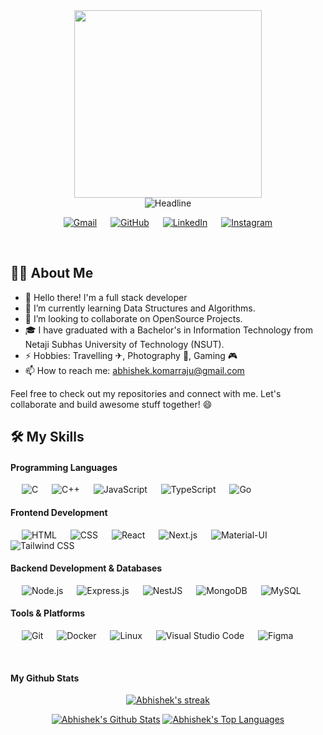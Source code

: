 <!--
**abhishekkrao/abhishekkrao** is a ✨ _special_ ✨ repository because its `README.md` (this file) appears on your GitHub profile.
Here are some ideas to get you started:
-->

<div align=center>
<img align='center' src='https://octodex.github.com/images/daftpunktocat-thomas.gif' width='300'>
</div>

<div align=center>
  <img src="https://readme-typing-svg.herokuapp.com?color=%236FDA44&size=32&center=true&vCenter=true&width=600&height=50&lines=Hi+there,+I'm+Abhishek+%F0%9F%91%8B;" alt="Headline" />
</div>


<p align="center">
	<a href="mailto:abhishek.komarraju@gmail.com"><img src="https://img.shields.io/badge/Gmail-D14836?style=for-the-badge&logo=gmail&logoColor=white&color=071A2C" alt="Gmail"/></a>
	&emsp;
	<a href="https://github.com/AbhishekkRao"><img src="https://img.shields.io/badge/GitHub-100000?style=for-the-badge&logo=github&logoColor=white&color=071A2C" alt="GitHub"/></a>
	&emsp;
	<a href="https://linkedin.com/in/AbhishekkRao"><img src="https://img.shields.io/badge/Linkedin-0077b5?style=for-the-badge&logo=linkedin&color=071A2C" alt="LinkedIn"/></a>
	&emsp;
  <a href="https://instagram.com/abhi.x._" target="_blank">
    <img src="https://img.shields.io/badge/instagram-%23E4405F.svg?&style=for-the-badge&logo=instagram&logoColor=white&color=071A2C" alt="Instagram"/>
  </a>
	
</p>

<br>

## 🙋‍♀️ About Me
<!--- 🔭 I’m currently working on -->
<!--- 🔭 I’m currently working on -->
- 👋 Hello there! I'm a full stack developer 
- 🌱 I’m currently learning Data Structures and Algorithms.
- 👯 I’m looking to collaborate on OpenSource Projects.
- 🎓 I have graduated with a Bachelor's in Information Technology from Netaji Subhas University of Technology (NSUT).
- ⚡ Hobbies: Travelling ✈, Photography 📸, Gaming 🎮
- 📫 How to reach me: abhishek.komarraju@gmail.com

Feel free to check out my repositories and connect with me. Let's collaborate and build awesome stuff together! 😄

## 🛠️ My Skills

#### Programming Languages
<p align="left"> 
  &emsp; 
  <img alt="C" src="https://img.shields.io/badge/C%20-%23007ACC.svg?logo=c&logoColor=white">
  &emsp;
  <img alt="C++" src="https://img.shields.io/badge/C++%20-%236D9EEB.svg?logo=c%2B%2B&logoColor=white">
  &emsp;
  <img alt="JavaScript" src="https://img.shields.io/badge/JavaScript%20-%23F7DF1E.svg?logo=javascript&logoColor=black">
  &emsp;
  <img alt="TypeScript" src="https://img.shields.io/badge/TypeScript%20-%23007ACC.svg?logo=typescript&logoColor=white">
  &emsp;
  <img alt="Go" src="https://img.shields.io/badge/Go-00ADD8.svg?logo=go&logoColor=white">
</p>

#### Frontend Development
<p align="left"> 
    &emsp; 
    <img alt="HTML" src="https://img.shields.io/badge/HTML5%20-%23E34F26.svg?logo=html5&logoColor=white"> 
    &emsp; 
    <img alt="CSS" src="https://img.shields.io/badge/CSS3%20-%230066B8.svg?logo=css3&logoColor=white"> 
    &emsp; 
    <img alt="React" src="https://img.shields.io/badge/React-61DAFB.svg?logo=react&logoColor=black"> 
    &emsp; 
    <img alt="Next.js" src="https://img.shields.io/badge/Next.js-000000.svg?logo=next.js&logoColor=white"> 
    &emsp; 
    <img alt="Material-UI" src="https://img.shields.io/badge/Material--UI-0081CB.svg?logo=mui&logoColor=white">
    &emsp; 
    <img alt="Tailwind CSS" src="https://img.shields.io/badge/Tailwind%20CSS-38B2AC.svg?logo=tailwind-css&logoColor=white"> 
</p>

#### Backend Development & Databases
<p align="left">
  &emsp;
  <img alt="Node.js" src="https://img.shields.io/badge/Node.js-339933.svg?logo=node.js&logoColor=white">
  &emsp;
  <img alt="Express.js" src="https://img.shields.io/badge/Express.js-404D59.svg?logo=express&logoColor=white">
  &emsp;
  <img alt="NestJS" src="https://img.shields.io/badge/NestJS-E0234E.svg?logo=nestjs&logoColor=white">
  &emsp;
  <img alt="MongoDB" src="https://img.shields.io/badge/MongoDB-47A248.svg?logo=mongodb&logoColor=white">
  &emsp;
  <img alt="MySQL" src="https://img.shields.io/badge/MySQL-%2300f.svg?logo=mysql&logoColor=white">
</p>

#### Tools & Platforms
<p align="left">
  &emsp;
  <img alt="Git" src="https://img.shields.io/badge/Git%20-%23F05032.svg?logo=git&logoColor=white">
  &emsp;
  <img alt="Docker" src="https://img.shields.io/badge/Docker-2496ED.svg?logo=docker&logoColor=white">
  &emsp;
  <img alt="Linux" src="https://img.shields.io/badge/Linux-FCC624.svg?logo=linux&logoColor=black">
  &emsp;
  <img alt="Visual Studio Code" src="https://img.shields.io/badge/Visual%20Studio%20Code-007ACC.svg?logo=visual-studio-code&logoColor=white">
  &emsp;
  <img alt="Figma" src="https://img.shields.io/badge/Figma-%23F24E1E.svg?logo=figma&logoColor=white">
</p>

<br>
<be>

####  My Github Stats

<p align="center">
    <a href="https://github.com/AbhishekkRao/github-readme-streak-stats">
        <img title="🔥 Get streak stats for your profile at git.io/streak-stats" alt="Abhishek's streak" src="https://github-readme-streak-stats.herokuapp.com/?user=AbhishekkRao&theme=black-ice&hide_border=true&stroke=0000&background=060A0CD0"/>
    </a>
</p>
<div align="center">
    <a href="https://github.com/AbhishekkRao/github-readme-stats"><img alt="Abhishek's Github Stats" src="https://github-readme-stats.vercel.app/api?username=AbhishekkRao&show_icons=true&count_private=true&theme=react&hide_border=true&bg_color=0D1117" /></a>
  <a href="https://github.com/AbhishekkRao/github-readme-stats"><img alt="Abhishek's Top Languages" src="https://github-readme-stats.vercel.app/api/top-langs/?username=AbhishekkRao&langs_count=8&count_private=true&layout=compact&theme=react&hide_border=true&bg_color=0D1117" /></a>
  <br/>
<!--   <b>Note:</b> Top languages is only a metric of the languages my public code consists of and doesn't reflect experience or skill level. -->
</div>

<!--
## ❤ Views and Followers
<a href="https://github.com/Meghna-DAS/github-profile-views-counter">
    <img src="https://komarev.com/ghpvc/?username=AbhishekkRao">
</a>
<a href="https://github.com/AbhishekkRao?tab=followers"><img src="https://img.shields.io/github/followers/AbhishekkRao?label=Followers&style=social" alt="GitHub Badge"></a>

 <!--<div>
   <img align="center" height="170" src="https://github-readme-stats.vercel.app/api/top-langs/?username=abhishekkrao&layout=compact&langs_count=16&theme=github_dark"/>
  <img align="center" src="https://github-readme-stats.vercel.app/api?username=abhishekkrao&show_icons=true&theme=github_dark&include_all_commits=true&count_private=true&hide=issues"/>
</div>
<br>
<br>

<!--## my contribution graph gets eaten by a snake 🐍:
![Snake animation](https://github.com/AbhishekkRao/AbhishekkRao/blob/output/github-contribution-grid-snake.svg)-->

<!--
**AbhishekkRao/AbhishekkRao** is a ✨ _special_ ✨ repository because its `README.md` (this file) appears on your GitHub profile.
Here are some ideas to get you started:
- 🔭 I’m currently working on ...
- 🌱 I’m currently learning ...
- 👯 I’m looking to collaborate on ...
- 🤔 I’m looking for help with ...
- 💬 Ask me about ...
- 📫 How to reach me: ...
- 😄 Pronouns: ...
- ⚡ Fun fact: ...
-->
